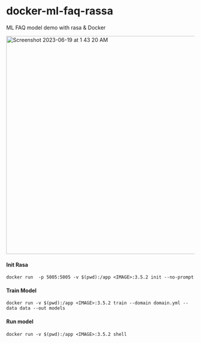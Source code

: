 # docker-ml-faq-rassa
ML FAQ model demo with rasa &amp; Docker 

<img width="584" alt="Screenshot 2023-06-19 at 1 43 20 AM" src="https://github.com/harsh4870/docker-ml-faq-rassa/assets/15871000/90c009c5-6516-4348-aa82-c3654707ab99">

#### Init Rasa

```
docker run  -p 5005:5005 -v $(pwd):/app <IMAGE>:3.5.2 init --no-prompt
```

#### Train Model 

```
docker run -v $(pwd):/app <IMAGE>:3.5.2 train --domain domain.yml --data data --out models
```

#### Run model 

```
docker run -v $(pwd):/app <IMAGE>:3.5.2 shell
```
